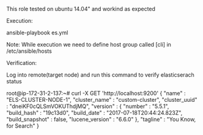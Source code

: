 This role tested on ubuntu 14.04" and workind as expected

Execution:

ansible-playbook es.yml 

Note: While execution we need to define host group called [cli] in /etc/ansible/hosts

Verification:

Log into remote(target node) and run this command to verify elasticserach status

root@ip-172-31-2-137:~# curl -X GET 'http://localhost:9200'
{
  "name" : "ELS-CLUSTER-NODE-1",
  "cluster_name" : "custom-cluster",
  "cluster_uuid" : "dneiKF0cQLSmVOKUThdjMQ",
  "version" : {
    "number" : "5.5.1",
    "build_hash" : "19c13d0",
    "build_date" : "2017-07-18T20:44:24.823Z",
    "build_snapshot" : false,
    "lucene_version" : "6.6.0"
  },
  "tagline" : "You Know, for Search"
}



